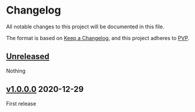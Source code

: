 # Changelog
All notable changes to this project will be documented in this file.

The format is based on [Keep a Changelog](https://keepachangelog.com/en/1.0.0/),
and this project adheres to [PVP](https://pvp.haskell.org/).

## [Unreleased]

Nothing

## [v1.0.0.0] 2020-12-29

First release

[Unreleased]: https://github.com/ludat/conferer/compare/conferer-yaml_v1.0.0.0...HEAD
[v1.0.0.0]: https://github.com/ludat/conferer/compare/v0.0.0.0...conferer-yaml_v1.0.0.0
